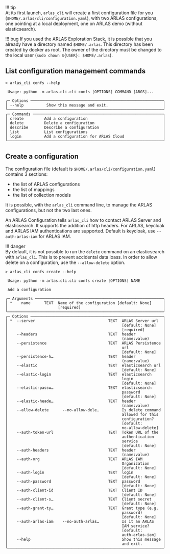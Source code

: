 
!!! tip  
    At its first launch, `arlas_cli` will create a first configuration file for you (`$HOME/.arlas/cli/configuration.yaml`), with two ARLAS configurations, one pointing at a local deployment, one on ARLAS demo (without elasticsearch).

!!! bug 
    If you used the ARLAS Exploration Stack, it is possible that you already have a directory named `$HOME/.arlas`. This directory has been created by docker as root. The owner of the directory must be changed to the local user (`sudo chown ${USER}: $HOME/.arlas`).

## List configuration management commands

<!-- termynal -->
```shell
> arlas_cli confs --help
                                                                      
 Usage: python -m arlas.cli.cli confs [OPTIONS] COMMAND [ARGS]...     
                                                                      
╭─ Options ──────────────────────────────────────────────────────────╮
│ --help          Show this message and exit.                        │
╰────────────────────────────────────────────────────────────────────╯
╭─ Commands ─────────────────────────────────────────────────────────╮
│ create         Add a configuration                                 │
│ delete         Delete a configuration                              │
│ describe       Describe a configuration                            │
│ list           List configurations                                 │
│ login          Add a configuration for ARLAS Cloud                 │
╰────────────────────────────────────────────────────────────────────╯

```

## Create a configuration

The configuration file (default is `$HOME/.arlas/cli/configuration.yaml`) contains 3 sections:

- the list of ARLAS configurations
- the list of mappings
- the list of collection models

It is possible, with the `arlas_cli` command line, to manage the ARLAS configurations, but not the two last ones.

An ARLAS Configuration tells `arlas_cli` how to contact ARLAS Server and elasticsearch. It supports the addition of http headers. For ARLAS, keycloak and ARLAS IAM authentications are supported. Default is keycloak, use `--auth-arlas-iam` for ARLAS IAM.

!!! danger  
    By default, it is not possible to run the `delete` command on an elasticsearch with `arlas_cli`. This is to prevent accidental data loass. In order to allow delete on a configuration, use the `--allow-delete` option.

<!-- termynal -->
```shell
> arlas_cli confs create --help
                                                                      
 Usage: python -m arlas.cli.cli confs create [OPTIONS] NAME           
                                                                      
 Add a configuration                                                  
                                                                      
╭─ Arguments ────────────────────────────────────────────────────────╮
│ *    name      TEXT  Name of the configuration [default: None]     │
│                      [required]                                    │
╰────────────────────────────────────────────────────────────────────╯
╭─ Options ──────────────────────────────────────────────────────────╮
│ *  --server                                TEXT  ARLAS Server url  │
│                                                  [default: None]   │
│                                                  [required]        │
│    --headers                               TEXT  header            │
│                                                  (name:value)      │
│    --persistence                           TEXT  ARLAS Persistence │
│                                                  url               │
│                                                  [default: None]   │
│    --persistence-h…                        TEXT  header            │
│                                                  (name:value)      │
│    --elastic                               TEXT  elasticsearch url │
│                                                  [default: None]   │
│    --elastic-login                         TEXT  elasticsearch     │
│                                                  login             │
│                                                  [default: None]   │
│    --elastic-passw…                        TEXT  elasticsearch     │
│                                                  password          │
│                                                  [default: None]   │
│    --elastic-heade…                        TEXT  header            │
│                                                  (name:value)      │
│    --allow-delete      --no-allow-dele…          Is delete command │
│                                                  allowed for this  │
│                                                  configuration?    │
│                                                  [default:         │
│                                                  no-allow-delete]  │
│    --auth-token-url                        TEXT  Token URL of the  │
│                                                  authentication    │
│                                                  service           │
│                                                  [default: None]   │
│    --auth-headers                          TEXT  header            │
│                                                  (name:value)      │
│    --auth-org                              TEXT  ARLAS IAM         │
│                                                  Organization      │
│                                                  [default: None]   │
│    --auth-login                            TEXT  login             │
│                                                  [default: None]   │
│    --auth-password                         TEXT  password          │
│                                                  [default: None]   │
│    --auth-client-id                        TEXT  Client ID         │
│                                                  [default: None]   │
│    --auth-client-s…                        TEXT  Client secret     │
│                                                  [default: None]   │
│    --auth-grant-ty…                        TEXT  Grant type (e.g.  │
│                                                  password)         │
│                                                  [default: None]   │
│    --auth-arlas-iam    --no-auth-arlas…          Is it an ARLAS    │
│                                                  IAM service?      │
│                                                  [default:         │
│                                                  auth-arlas-iam]   │
│    --help                                        Show this message │
│                                                  and exit.         │
╰────────────────────────────────────────────────────────────────────╯

```
